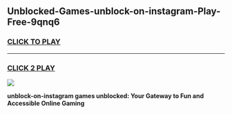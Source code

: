 
## Unblocked-Games-unblock-on-instagram-Play-Free-9qnq6
<h3>
<a href="https://premium76.site?title=unblock-on-instagram&ref=20M">CLICK TO PLAY</a></h3>
<hr>

<h3>
<a href="https://premium76.site?title=unblock-on-instagram&ref=20M">CLICK 2 PLAY</a>
  
</h3>

<a href="https://premium76.site?title=unblock-on-instagram&ref=19M"><img src="https://clearcache.store/games.png"></a>


**unblock-on-instagram games unblocked: Your Gateway to Fun and Accessible Online Gaming**
